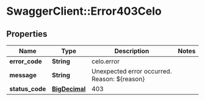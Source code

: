 # SwaggerClient::Error403Celo

## Properties
Name | Type | Description | Notes
------------ | ------------- | ------------- | -------------
**error_code** | **String** | celo.error | 
**message** | **String** | Unexpected error occurred. Reason: ${reason} | 
**status_code** | [**BigDecimal**](BigDecimal.md) | 403 | 

